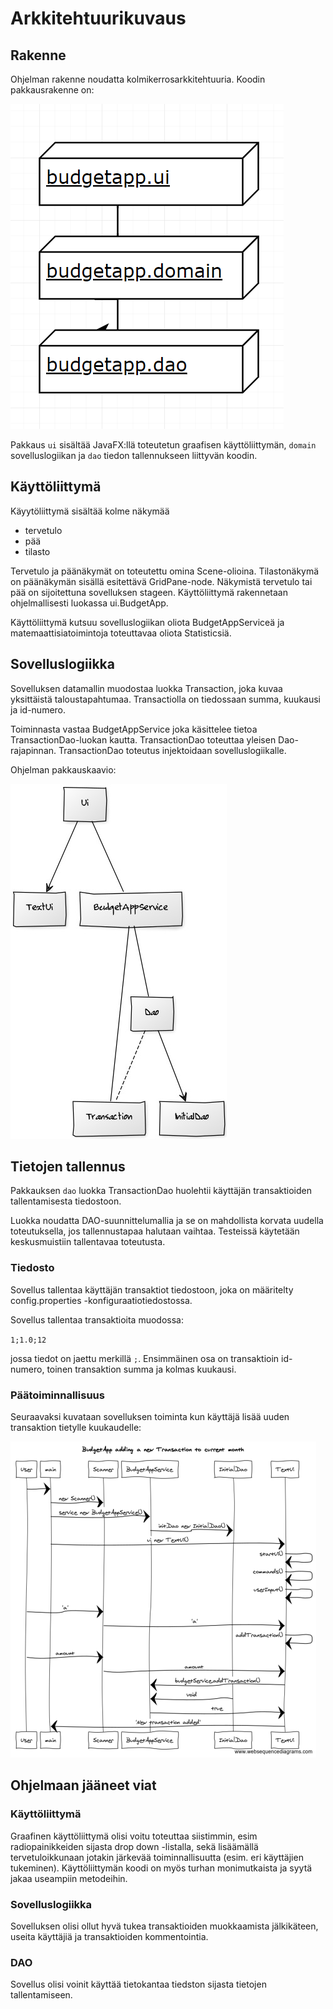 # Arkkitehtuurikuvaus

## Rakenne

Ohjelman rakenne noudatta kolmikerrosarkkitehtuuria. Koodin pakkausrakenne on:

![pakkausrakenne](https://github.com/nikool/otm-harjoitustyo/blob/master/dokumentointi/packageChart.PNG)

Pakkaus `ui` sisältää JavaFX:llä toteutetun graafisen käyttöliittymän, `domain` sovelluslogiikan ja `dao` tiedon tallennukseen liittyvän koodin.

## Käyttöliittymä

Käyytöliittymä sisältää kolme näkymää

* tervetulo
* pää
* tilasto

Tervetulo ja päänäkymät on toteutettu omina Scene-olioina. Tilastonäkymä on päänäkymän sisällä esitettävä GridPane-node. Näkymistä tervetulo tai pää on sijoitettuna sovelluksen stageen. Käyttöliittymä rakennetaan ohjelmallisesti luokassa ui.BudgetApp.

Käyttöliittymä kutsuu sovelluslogiikan oliota BudgetAppServiceä ja matemaattisiatoimintoja toteuttavaa oliota Statisticsiä.

## Sovelluslogiikka

Sovelluksen datamallin muodostaa luokka Transaction, joka kuvaa yksittäistä taloustapahtumaa. Transactiolla on tiedossaan summa, kuukausi ja id-numero.

Toiminnasta vastaa BudgetAppService joka käsittelee tietoa TransactionDao-luokan kautta. TransactionDao toteuttaa yleisen Dao-rajapinnan. TransactionDao toteutus injektoidaan sovelluslogiikalle.

Ohjelman pakkauskaavio:

![pakkauskaavio](https://github.com/nikool/otm-harjoitustyo/blob/master/dokumentointi/luokkakaavio.jpg)

## Tietojen tallennus

Pakkauksen `dao` luokka TransactionDao huolehtii käyttäjän transaktioiden tallentamisesta tiedostoon.

Luokka noudatta DAO-suunnittelumallia ja se on mahdollista korvata uudella toteutuksella, jos tallennustapaa halutaan vaihtaa. Testeissä käytetään keskusmuistiin tallentavaa toteutusta.

### Tiedosto

Sovellus tallentaa käyttäjän transaktiot tiedostoon, joka on määritelty config.properties -konfiguraatiotiedostossa.

Sovellus tallentaa transaktioita muodossa:

`1;1.0;12`

jossa tiedot on jaettu merkillä `;`. Ensimmäinen osa on transaktioin id-numero, toinen transaktion summa ja kolmas kuukausi.

### Päätoiminnallisuus

Seuraavaksi kuvataan sovelluksen toiminta kun käyttäjä lisää uuden transaktion tietylle kuukaudelle:

![sekvenssikaavio](https://github.com/nikool/otm-harjoitustyo/blob/master/dokumentointi/sekvenssikaavio.png)

## Ohjelmaan jääneet viat

### Käyttöliittymä

Graafinen käyttöliittymä olisi voitu toteuttaa siistimmin, esim radiopainikkeiden sijasta drop down -listalla, sekä lisäämällä tervetuloikkunaan jotakin järkevää toiminnallisuutta (esim. eri käyttäjien tukeminen). Käyttöliittymän koodi on myös turhan monimutkaista ja syytä jakaa useampiin metodeihin.

### Sovelluslogiikka

Sovelluksen olisi ollut hyvä tukea transaktioiden muokkaamista jälkikäteen, useita käyttäjiä ja transaktioiden kommentointia.

### DAO

Sovellus olisi voinit käyttää tietokantaa tiedston sijasta tietojen tallentamiseen.
